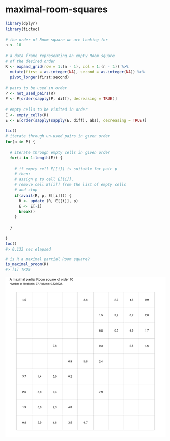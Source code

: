 
<!-- README.md is generated from README.Rmd. Please edit that file -->

# maximal-room-squares

<!-- badges: start -->
<!-- badges: end -->

``` r
library(dplyr)
library(tictoc)

# the order of Room square we are looking for
n <- 10

# a data frame representing an empty Room square
# of the desired order
R <- expand_grid(row = 1:(n - 1), col = 1:(n - 1)) %>%
  mutate(first = as.integer(NA), second = as.integer(NA)) %>%
  pivot_longer(first:second)

# pairs to be used in order
P <- not_used_pairs(R)
P <- P[order(sapply(P, diff), decreasing = TRUE)]

# empty cells to be visited in order
E <- empty_cells(R)
E <- E[order(sapply(sapply(E, diff), abs), decreasing = TRUE)]

tic()
# iterate through un-used pairs in given order
for(p in P) {
  
  # iterate through empty cells in given order
  for(i in 1:length(E)) {
    
    # if empty cell E[[i]] is suitable for pair p
    # then:
    # assign p to cell E[[i]],
    # remove cell E[[i]] from the list of empty cells
    # and stop
    if(avail(R, p, E[[i]])) {
      R <- update_(R, E[[i]], p)
      E <- E[-i]
      break()
    }
    
  }
  
}
toc()
#> 0.133 sec elapsed
```

``` r
# is R a maximal partial Room square?
is_maximal_proom(R)
#> [1] TRUE
```

![](figure/plot-1.png)<!-- -->
